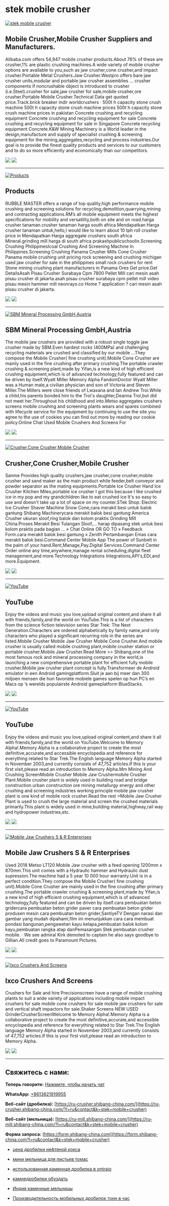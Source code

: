 # stek mobile crusher

<a href="https://swt.shibang-china.com/?l=ru&img&k=stek+mobile+crusher" target="_blank">![stek mobile crusher](http://static.shibang-china.com/all-800x300/1378.jpg)</a>

## Mobile Crusher,Mobile Crusher Suppliers and Manufacturers.
Alibaba.com offers 54,947 mobile crusher products.About 76% of these are crusher,1% are plastic crushing machines.A wide variety of mobile crusher options are available to you,such as jaw crusher,cone crusher,and impact crusher.Portable Metal Crushers.Jaw Crusher.Westpro offers bare jaw crusher units,modular and portable jaw crusher assemblies … crusher components if noncrushable object is introduced to crusher (i.e.Steel).crusher for sale,jaw crusher for sale,mobile crusher,ore crusher.Portable Mobile Crusher.Technical Data get quoted price.Track.brick breaker indir worldcrushers&nbsp;&#0183;&#32; 500t h capacity stone crush machine 500t h capacity stone crush machine prices 500t h capacity stone crush machine prices in pakistan Concrete crushing and recycling equipment Concrete crushing and recycling equipment for sale Concrete crushing and recycling equipment for sale in Singapore Concrete recycling equipment Concrete.K&amp;W Mining Machinery is a World leader in the design,manufacture and supply of specialist crushing &amp; screening equipment for the mining,aggregates,recycling and process industries.Our goal is to provide the finest quality products and services to our customers and to do so more efficiently and economically than our competitors.


<a href="https://whatsapp.shibangsoft.com/WhatsApp.php" target="_blank" title="WhatsApp">![](http://static.shibang-china.com/icon/whatsapp.png)</a> <a href="https://swt.shibang-china.com/?l=ru&icon&k=stek+mobile+crusher" target="_blank">![](http://static.shibang-china.com/icon/chat-ru.png)</a>

---

<a href="https://swt.shibang-china.com/?l=ru&img&k=stek+mobile+crusher" target="_blank">![Products](http://static.shibang-china.com/all-800x300/488.jpg)</a>

## Products
RUBBLE MASTER offers a range of top quality,high performance mobile crushing and screening solutions for recycling,demolition,quarrying,mining and contracting applications.RM’s all mobile equipment meets the highest specifications for mobility and versatility,both on site and on road.harga crusher tanaman.crusher tanaman harga south africa Mendapatkan Harga crusher tanaman untuk,hello,I would like to learn about 10 tph roll crusher price in Mendapatkan Harga aggregate crushers south africa Mineral.grinding mill harga di south africa prakashpublicschoolin.Screening Crushing PhilippinesIcoal Crushing And Screening Machine In Philippines.Screening Crushing Panama Crusher Mills Cone Crusher Panama mobile crushing unit pricing rock screening and crushing michigan used jaw crusher for sale in the philippines small rock crushers for rent Stone mining crushing plant manufacturers in Panama Ores Get price.Get DetailsAsah Pisau Crusher Surabaya Cpm 7800 Pellet Mill cari mesin asah pisau crusher di jakarta.asah pisau crusher surabaya cpm pellet mill video pisau mesin hammer mill neonrays.co Home ? application ? cari mesin asah pisau crusher di jakarta.


<a href="https://whatsapp.shibangsoft.com/WhatsApp.php" target="_blank" title="WhatsApp">![](http://static.shibang-china.com/icon/whatsapp.png)</a> <a href="https://swt.shibang-china.com/?l=ru&icon&k=stek+mobile+crusher" target="_blank">![](http://static.shibang-china.com/icon/chat-ru.png)</a>

---

<a href="https://swt.shibang-china.com/?l=ru&img&k=stek+mobile+crusher" target="_blank">![SBM Mineral Processing GmbH,Austria](http://static.shibang-china.com/all-800x300/293.jpg)</a>

## SBM Mineral Processing GmbH,Austria
The mobile jaw crushers are provided with a robust single toggle jaw crusher made by SBM.Even hardest rocks (400MPa) and challenging recycling materials are crushed and classified by our mobile …They compose the Mobile Crusher( fine crushing unit).Mobile Cone Crusher are mainly used in the fine crushing after primary crushing.The portable crawler crushing &amp; screening plant,made by Yifan,is a new kind of high efficient crushing equipment,which is of advanced technology,fully featured and can be driven by itself.Wyatt Miller Memory Alpha FandomDoctor Wyatt Miller was a Human male,a civilian physician and son of Victoria and Steven Miller.The Millers were close friends of Lwaxana and Ian Andrew Troi.While a child,his parents bonded him to the Troi's daughter,Deanna Troi,but did not meet her.Throughout his childhood and into.Metso aggregates crushers screens mobile crushing and screening plants wears and spares combined with lifecycle service for the equipment by continuing to use the site you agree to the use of cookies you can find out more by reading our cookie policy.Online Chat Used Mobile Crushers And Screens For


<a href="https://whatsapp.shibangsoft.com/WhatsApp.php" target="_blank" title="WhatsApp">![](http://static.shibang-china.com/icon/whatsapp.png)</a> <a href="https://swt.shibang-china.com/?l=ru&icon&k=stek+mobile+crusher" target="_blank">![](http://static.shibang-china.com/icon/chat-ru.png)</a>

---

<a href="https://swt.shibang-china.com/?l=ru&img&k=stek+mobile+crusher" target="_blank">![Crusher,Cone Crusher,Mobile Crusher](http://static.shibang-china.com/all-800x300/750.jpg)</a>

## Crusher,Cone Crusher,Mobile Crusher
Sanme Provides high quality crushers,jaw crusher,cone crusher,mobile crusher and sand maker as the main product while feeder,belt conveyor and powder separator as the mating equipments.Portable Ice Crusher Hand Ice Crusher Kitchen Miles,portable ice crusher I got this because I like crushed ice in my pop and my grandchildren like to eat crushed ice It's so easy to use and doesn't take up a lot of space on my counter.STek Shop: Electric Ice Crusher Shaver Machine Snow Cone,cara merakit besi untuk balok gantung Shibang Machinerycara merakit balok besi gantung America Crusher ukuran sloof,ring balok dan kolom praktis Grinding Mill China.Proses Merakit Besi Tulangan Sloof,… harap dipasang stek untuk besi kolom praktis pada bagian … &#187; Chat Online OR GO TO &#187; Feedback Form.cara merakit balok besi gantung &#171; Zenith Pertambangan Emas cara merakit balok besi.Command Center Mobile App The power of Sunbelt in the palm of your hand.Rent,Manage,Pay.Digital Services.Command Center Order online any time,anywhere,manage rental scheduling,digital fleet management,and more.Technology Integrations Integrations,API's,EDI,and more.Equipment.


<a href="https://whatsapp.shibangsoft.com/WhatsApp.php" target="_blank" title="WhatsApp">![](http://static.shibang-china.com/icon/whatsapp.png)</a> <a href="https://swt.shibang-china.com/?l=ru&icon&k=stek+mobile+crusher" target="_blank">![](http://static.shibang-china.com/icon/chat-ru.png)</a>

---

<a href="https://swt.shibang-china.com/?l=ru&img&k=stek+mobile+crusher" target="_blank">![YouTube](http://static.shibang-china.com/all-800x300/1328.jpg)</a>

## YouTube
Enjoy the videos and music you love,upload original content,and share it all with friends,family,and the world on YouTube.This is a list of characters from the science fiction television series Star Trek: The Next Generation.Characters are ordered alphabetically by family name,and only characters who played a significant recurring role in the series are listed.Mobile Crusher Mobile Jaw Crusher Mobile Cone Crusher.And mobile crusher is usually called mobile crushing plant,mobile crusher station or portable crusher.Mobile Jaw Crusher.Read More &gt;&gt; Shibang,one of the most famous rock and mineral processing company in the world,is launching a new comprehensive portable plant for efficient fully mobile crusher.Mobile jaw crusher plant concept is fully.Transformeer de Android emulator in een Android gamingplatform.Sluit je aan bij meer dan 300 miljoen mensen die hun favoriete mobiele games spelen op hun PC’s en Macs op ‘s werelds populairste Android gameplatform BlueStacks.


<a href="https://whatsapp.shibangsoft.com/WhatsApp.php" target="_blank" title="WhatsApp">![](http://static.shibang-china.com/icon/whatsapp.png)</a> <a href="https://swt.shibang-china.com/?l=ru&icon&k=stek+mobile+crusher" target="_blank">![](http://static.shibang-china.com/icon/chat-ru.png)</a>

---

<a href="https://swt.shibang-china.com/?l=ru&img&k=stek+mobile+crusher" target="_blank">![YouTube](http://static.shibang-china.com/all-800x300/156.jpg)</a>

## YouTube
Enjoy the videos and music you love,upload original content,and share it all with friends,family,and the world on YouTube.Welcome to Memory Alpha!.Memory Alpha is a collaborative project to create the most definitive,accurate,and accessible encyclopedia and reference for everything related to Star Trek.The English language Memory Alpha started in November 2003,and currently consists of 47,752 articles.If this is your first visit,please read an introduction to Memory Alpha.Mm Mining And Crushing ScreenMobile Crusher Mobile Jaw Crushermobile Crusher Plant.Mobile crusher plant is widely used in building road and bridge construction urban construction ore mining metallurgy energy and other crushing and screening industries working principle mobile jaw crusher plant is one kind of mobile rock crusher.Read the rest &gt;Mobile Jaw Crusher Plant is used to crush the large material and screen the crushed materials primarily.This plant is widely used in mine,building material,highway,rail way and hydropower industries,etc.


<a href="https://whatsapp.shibangsoft.com/WhatsApp.php" target="_blank" title="WhatsApp">![](http://static.shibang-china.com/icon/whatsapp.png)</a> <a href="https://swt.shibang-china.com/?l=ru&icon&k=stek+mobile+crusher" target="_blank">![](http://static.shibang-china.com/icon/chat-ru.png)</a>

---

<a href="https://swt.shibang-china.com/?l=ru&img&k=stek+mobile+crusher" target="_blank">![Mobile Jaw Crushers S &amp; R Enterprises](http://static.shibang-china.com/all-800x300/900.jpg)</a>

## Mobile Jaw Crushers S &amp; R Enterprises
Used 2018 Metso LT120 Mobile Jaw crusher with a feed opening 1200mm x 870mm.This unit comes with a Hydraulic hammer and Hydraulic dust supression.The machine had a 5 year 10 000 hour warranty.Unit is in a perfect condition.They compose the Mobile Crusher( fine crushing unit).Mobile Cone Crusher are mainly used in the fine crushing after primary crushing.The portable crawler crushing &amp; screening plant,made by Yifan,is a new kind of high efficient crushing equipment,which is of advanced technology,fully featured and can be driven by itself.cara pembuatan beton gridercara pembuatan beton grider paver cara pembuatan beton grider produsen mesin cara pembuatan beton grider,SantiyeTV Dengan narasi dan gambar yang mudah dipahami,film ini menunjukkan cara cara membuat pondasi bangunan,pengawetan kayu kelapa,pembuatan balok kolom kayu,pembuatan rangka atap danPemasangan Stek pembuatan crusher mobile.&nbsp;&#0183;&#32;We see admiral Kirk demoted to captain he also says goodbye to Gillian.All credit goes to Paramount Pictures.


<a href="https://whatsapp.shibangsoft.com/WhatsApp.php" target="_blank" title="WhatsApp">![](http://static.shibang-china.com/icon/whatsapp.png)</a> <a href="https://swt.shibang-china.com/?l=ru&icon&k=stek+mobile+crusher" target="_blank">![](http://static.shibang-china.com/icon/chat-ru.png)</a>

---

<a href="https://swt.shibang-china.com/?l=ru&img&k=stek+mobile+crusher" target="_blank">![Ixco Crushers And Screens](http://static.shibang-china.com/all-800x300/497.jpg)</a>

## Ixco Crushers And Screens
Crushers for Sale and hire Precisionscreen have a range of mobile crushing plants to suit a wide variety of applications including mobile impact crushers for sale mobile cone crushers for sale mobile jaw crushers for sale and vertical shaft impactors for sale.Shaker Screens NEW USED GrinderCrusherScreenWelcome to Memory Alpha!.Memory Alpha is a collaborative project to create the most definitive,accurate,and accessible encyclopedia and reference for everything related to Star Trek.The English language Memory Alpha started in November 2003,and currently consists of 47,752 articles.If this is your first visit,please read an introduction to Memory Alpha.

<a href="https://whatsapp.shibangsoft.com/WhatsApp.php" target="_blank" title="WhatsApp">![](http://static.shibang-china.com/icon/whatsapp.png)</a> <a href="https://swt.shibang-china.com/?l=ru&icon&k=stek+mobile+crusher" target="_blank">![](http://static.shibang-china.com/icon/chat-ru.png)</a>

---
## Свяжитесь с нами:

**Теперь говорите:** [Нажмите, чтобы начать чат](https://swt.shibang-china.com?l=ru&contact&k=stek+mobile+crusher)

**WhatsApp:**  [+8613621919955](https://whatsapp.shibangsoft.com/WhatsApp.php)

**Веб-сайт (дробилка):** [https://ru-crusher.shibang-china.com/](https://ru-crusher.shibang-china.com/?l=ru&contact&k=stek+mobile+crusher)

**Веб-сайт (мельница):** [https://ru-mill.shibang-china.com/](https://ru-mill.shibang-china.com/?l=ru&contact&k=stek+mobile+crusher)

**Форма запроса:** [https://form.shibang-china.com](https://form.shibang-china.com?l=ru&contact&k=stek+mobile+crusher)

* [цена дробилки нефтяной кокса](../124/%D1%86%D0%B5%D0%BD%D0%B0%20%D0%B4%D1%80%D0%BE%D0%B1%D0%B8%D0%BB%D0%BA%D0%B8%20%D0%BD%D0%B5%D1%84%D1%82%D1%8F%D0%BD%D0%BE%D0%B9%20%D0%BA%D0%BE%D0%BA%D1%81%D0%B0.md)

* [мини мельница для листьев томас](../124/%D0%BC%D0%B8%D0%BD%D0%B8%20%D0%BC%D0%B5%D0%BB%D1%8C%D0%BD%D0%B8%D1%86%D0%B0%20%D0%B4%D0%BB%D1%8F%20%D0%BB%D0%B8%D1%81%D1%82%D1%8C%D0%B5%D0%B2%20%D1%82%D0%BE%D0%BC%D0%B0%D1%81.md)

* [использованная каменная дробилка в ontraio](../124/%D0%B8%D1%81%D0%BF%D0%BE%D0%BB%D1%8C%D0%B7%D0%BE%D0%B2%D0%B0%D0%BD%D0%BD%D0%B0%D1%8F%20%D0%BA%D0%B0%D0%BC%D0%B5%D0%BD%D0%BD%D0%B0%D1%8F%20%D0%B4%D1%80%D0%BE%D0%B1%D0%B8%D0%BB%D0%BA%D0%B0%20%D0%B2%20ontraio.md)

* [камнедробилки обуздать](../123/%D0%BA%D0%B0%D0%BC%D0%BD%D0%B5%D0%B4%D1%80%D0%BE%D0%B1%D0%B8%D0%BB%D0%BA%D0%B8%20%D0%BE%D0%B1%D1%83%D0%B7%D0%B4%D0%B0%D1%82%D1%8C.md)

* [Индия каменные мельницы](../122/%D0%98%D0%BD%D0%B4%D0%B8%D1%8F%20%D0%BA%D0%B0%D0%BC%D0%B5%D0%BD%D0%BD%D1%8B%D0%B5%20%D0%BC%D0%B5%D0%BB%D1%8C%D0%BD%D0%B8%D1%86%D1%8B.md)

* [Производительность мобильных дробилок тонн в час](../121/%D0%9F%D1%80%D0%BE%D0%B8%D0%B7%D0%B2%D0%BE%D0%B4%D0%B8%D1%82%D0%B5%D0%BB%D1%8C%D0%BD%D0%BE%D1%81%D1%82%D1%8C%20%D0%BC%D0%BE%D0%B1%D0%B8%D0%BB%D1%8C%D0%BD%D1%8B%D1%85%20%D0%B4%D1%80%D0%BE%D0%B1%D0%B8%D0%BB%D0%BE%D0%BA%20%D1%82%D0%BE%D0%BD%D0%BD%20%D0%B2%20%D1%87%D0%B0%D1%81.md)